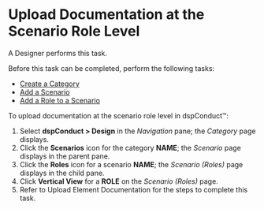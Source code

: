 # Upload Documentation at the Scenario Role Level

A Designer performs this task.

Before this task can be completed, perform the following tasks:

  - [Create a Category](Create_a_Category.htm)
  - [Add a Scenario](Add_Scenario.htm)
  - [Add a Role to a Scenario](Add_a_Role_to_a_Scenario.htm)

To upload documentation at the scenario role level in dspConduct™:

1.  Select <span style="font-weight: bold;">dspConduct </span>**\>
    Design** in the *Navigation* pane; the *Category* page displays.
2.  Click the **Scenarios** icon for the category **NAME**; the
    *Scenario* page displays in the parent pane.
3.  Click the **Roles** icon for a scenario **NAME**; the *Scenario
    (Roles)* page displays in the child pane.
4.  Click **Vertical View** for a **ROLE** on the *Scenario (Roles)*
    page.
5.  Refer to
    <span id="Upload Element Documentation" class="popUpLink">Upload
    Element Documentation</span> for the steps to complete this task.
